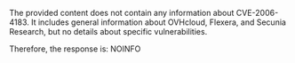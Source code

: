 The provided content does not contain any information about CVE-2006-4183. It includes general information about OVHcloud, Flexera, and Secunia Research, but no details about specific vulnerabilities.

Therefore, the response is: NOINFO